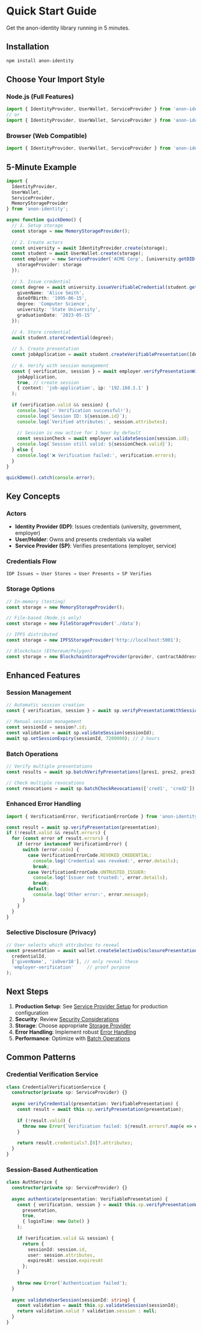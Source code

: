 # Quick Start Guide

Get the anon-identity library running in 5 minutes.

## Installation

```bash
npm install anon-identity
```

## Choose Your Import Style

### Node.js (Full Features)
```typescript
import { IdentityProvider, UserWallet, ServiceProvider } from 'anon-identity';
// or
import { IdentityProvider, UserWallet, ServiceProvider } from 'anon-identity/node';
```

### Browser (Web Compatible)
```typescript
import { IdentityProvider, UserWallet, ServiceProvider } from 'anon-identity/browser';
```

## 5-Minute Example

```typescript
import {
  IdentityProvider,
  UserWallet,
  ServiceProvider,
  MemoryStorageProvider
} from 'anon-identity';

async function quickDemo() {
  // 1. Setup storage
  const storage = new MemoryStorageProvider();
  
  // 2. Create actors
  const university = await IdentityProvider.create(storage);
  const student = await UserWallet.create(storage);
  const employer = new ServiceProvider('ACME Corp', [university.getDID()], {
    storageProvider: storage
  });
  
  // 3. Issue credential
  const degree = await university.issueVerifiableCredential(student.getDID(), {
    givenName: 'Alice Smith',
    dateOfBirth: '1995-06-15',
    degree: 'Computer Science',
    university: 'State University',
    graduationDate: '2023-05-15'
  });
  
  // 4. Store credential
  await student.storeCredential(degree);
  
  // 5. Create presentation
  const jobApplication = await student.createVerifiablePresentation([degree.id]);
  
  // 6. Verify with session management
  const { verification, session } = await employer.verifyPresentationWithSession(
    jobApplication,
    true, // create session
    { context: 'job-application', ip: '192.168.1.1' }
  );
  
  if (verification.valid && session) {
    console.log('✅ Verification successful!');
    console.log(`Session ID: ${session.id}`);
    console.log(`Verified attributes:`, session.attributes);
    
    // Session is now active for 1 hour by default
    const sessionCheck = await employer.validateSession(session.id);
    console.log(`Session still valid: ${sessionCheck.valid}`);
  } else {
    console.log('❌ Verification failed:', verification.errors);
  }
}

quickDemo().catch(console.error);
```

## Key Concepts

### Actors
- **Identity Provider (IDP)**: Issues credentials (university, government, employer)
- **User/Holder**: Owns and presents credentials via wallet
- **Service Provider (SP)**: Verifies presentations (employer, service)

### Credentials Flow
```
IDP Issues → User Stores → User Presents → SP Verifies
```

### Storage Options
```typescript
// In-memory (testing)
const storage = new MemoryStorageProvider();

// File-based (Node.js only)
const storage = new FileStorageProvider('./data');

// IPFS distributed
const storage = new IPFSStorageProvider('http://localhost:5001');

// Blockchain (Ethereum/Polygon)
const storage = new BlockchainStorageProvider(provider, contractAddress);
```

## Enhanced Features

### Session Management
```typescript
// Automatic session creation
const { verification, session } = await sp.verifyPresentationWithSession(presentation);

// Manual session management
const sessionId = session?.id;
const validation = await sp.validateSession(sessionId);
await sp.setSessionExpiry(sessionId, 7200000); // 2 hours
```

### Batch Operations
```typescript
// Verify multiple presentations
const results = await sp.batchVerifyPresentations([pres1, pres2, pres3]);

// Check multiple revocations
const revocations = await sp.batchCheckRevocations(['cred1', 'cred2']);
```

### Enhanced Error Handling
```typescript
import { VerificationError, VerificationErrorCode } from 'anon-identity';

const result = await sp.verifyPresentation(presentation);
if (!result.valid && result.errors) {
  for (const error of result.errors) {
    if (error instanceof VerificationError) {
      switch (error.code) {
        case VerificationErrorCode.REVOKED_CREDENTIAL:
          console.log('Credential was revoked:', error.details);
          break;
        case VerificationErrorCode.UNTRUSTED_ISSUER:
          console.log('Issuer not trusted:', error.details);
          break;
        default:
          console.log('Other error:', error.message);
      }
    }
  }
}
```

### Selective Disclosure (Privacy)
```typescript
// User selects which attributes to reveal
const presentation = await wallet.createSelectiveDisclosurePresentation(
  credentialId,
  ['givenName', 'isOver18'], // only reveal these
  'employer-verification'     // proof purpose
);
```

## Next Steps

1. **Production Setup**: See [Service Provider Setup](./service-provider.md) for production configuration
2. **Security**: Review [Security Considerations](./security.md) 
3. **Storage**: Choose appropriate [Storage Provider](./storage-providers.md)
4. **Error Handling**: Implement robust [Error Handling](./error-handling.md)
5. **Performance**: Optimize with [Batch Operations](./batch-operations.md)

## Common Patterns

### Credential Verification Service
```typescript
class CredentialVerificationService {
  constructor(private sp: ServiceProvider) {}
  
  async verifyCredential(presentation: VerifiablePresentation) {
    const result = await this.sp.verifyPresentation(presentation);
    
    if (!result.valid) {
      throw new Error(`Verification failed: ${result.errors?.map(e => e.message).join(', ')}`);
    }
    
    return result.credentials?.[0]?.attributes;
  }
}
```

### Session-Based Authentication
```typescript
class AuthService {
  constructor(private sp: ServiceProvider) {}
  
  async authenticate(presentation: VerifiablePresentation) {
    const { verification, session } = await this.sp.verifyPresentationWithSession(
      presentation,
      true,
      { loginTime: new Date() }
    );
    
    if (verification.valid && session) {
      return { 
        sessionId: session.id, 
        user: session.attributes,
        expiresAt: session.expiresAt 
      };
    }
    
    throw new Error('Authentication failed');
  }
  
  async validateUserSession(sessionId: string) {
    const validation = await this.sp.validateSession(sessionId);
    return validation.valid ? validation.session : null;
  }
}
```